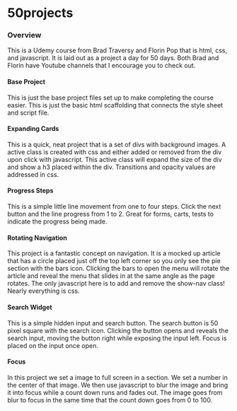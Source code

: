 # 50projects
### Overview
This is a Udemy course from Brad Traversy and Florin Pop that is html, css, and javascript. It is laid out as a project a day for 50 days. Both Brad and Florin have Youtube channels that I encourage you to check out.

#### Base Project
This is just the base project files set up to make completing the course easier. This is just the basic html scaffolding that connects the style sheet and script file.

#### Expanding Cards
This is a quick, neat project that is a set of divs with background images. A active class is created with css and either added or removed from the div upon click with javascript. This active class will expand the size of the div and show a h3 placed within the div. Transitions and opacity values are addressed in css.

#### Progress Steps
This is a simple little line movement from one to four steps. Click the next button and the line progress from 1 to 2. Great for forms, carts, tests to indicate the progress being made.

#### Rotating Navigation
This project is a fantastic concept on navigation. It is a mocked up article that has a circle placed just off the top left corner so you only see the pie section with the bars icon. Clicking the bars to open the menu will rotate the article and reveal the menu that slides in at the same angle as the page rotates. The only javascript here is to add and remove the show-nav class! Nearly everything is css.

#### Search Widget
This is a simple hidden input and search button. The search button is 50 pixel square with the search icon. Clicking the button opens and reveals the search input, moving the button right while exposing the input left. Focus is placed on the input once open.

#### Focus
In this project we set a image to full screen in a section. We set a number in the center of that image. We then use javascript to blur the image and bring it into focus while a count down runs and fades out. The image goes from blur to focus in the same time that the count down goes from 0 to 100.
